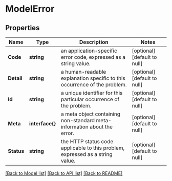 # ModelError

## Properties
Name | Type | Description | Notes
------------ | ------------- | ------------- | -------------
**Code** | **string** | an application-specific error code, expressed as a string value. | [optional] [default to null]
**Detail** | **string** | a human-readable explanation specific to this occurrence of the problem. | [optional] [default to null]
**Id** | **string** | a unique identifier for this particular occurrence of the problem. | [optional] [default to null]
**Meta** | **interface{}** | a meta object containing non-standard meta-information about the error. | [optional] [default to null]
**Status** | **string** | the HTTP status code applicable to this problem, expressed as a string value. | [optional] [default to null]

[[Back to Model list]](../README.md#documentation-for-models) [[Back to API list]](../README.md#documentation-for-api-endpoints) [[Back to README]](../README.md)


